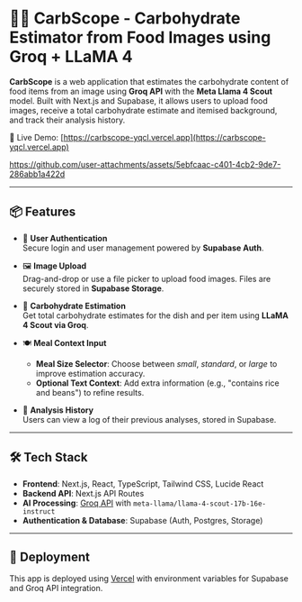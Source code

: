 # 🍔🔬 CarbScope - Carbohydrate Estimator from Food Images using Groq + LLaMA 4

**CarbScope** is a web application that estimates the carbohydrate content of food items from an image using **Groq API** with the **Meta Llama 4 Scout** model. Built with Next.js and Supabase, it allows users to upload food images, receive a total carbohydrate estimate and itemised background, and track their analysis history.

🔗 Live Demo: [https://carbscope-yqcl.vercel.app](https://carbscope-yqcl.vercel.app)

https://github.com/user-attachments/assets/5ebfcaac-c401-4cb2-9de7-286abb1a422d

---

## 📦 Features

- 🔐 **User Authentication**  
  Secure login and user management powered by **Supabase Auth**.

- 🖼️ **Image Upload**  
  Drag-and-drop or use a file picker to upload food images. Files are securely stored in **Supabase Storage**.

- 🧮 **Carbohydrate Estimation**  
  Get total carbohydrate estimates for the dish and per item using **LLaMA 4 Scout via Groq**.

- 🍽️ **Meal Context Input**  
  - **Meal Size Selector**: Choose between *small*, *standard*, or *large* to improve estimation accuracy.  
  - **Optional Text Context**: Add extra information (e.g., "contains rice and beans") to refine results.

- 📜 **Analysis History**  
  Users can view a log of their previous analyses, stored in Supabase.
  
---

## 🛠️ Tech Stack

- **Frontend**: Next.js, React, TypeScript, Tailwind CSS, Lucide React  
- **Backend API**: Next.js API Routes
- **AI Processing**: [Groq API](https://groq.com/) with `meta-llama/llama-4-scout-17b-16e-instruct`  
- **Authentication & Database**: Supabase (Auth, Postgres, Storage)

---

## 🚀 Deployment

This app is deployed using [Vercel](https://vercel.com/) with environment variables for Supabase and Groq API integration.
